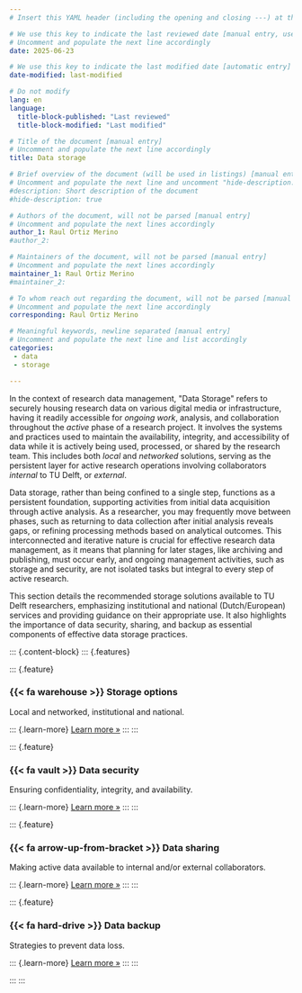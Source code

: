 ```yaml
---
# Insert this YAML header (including the opening and closing ---) at the beginning of the document and fill it out accordingly

# We use this key to indicate the last reviewed date [manual entry, use YYYY-MM-DD]
# Uncomment and populate the next line accordingly
date: 2025-06-23

# We use this key to indicate the last modified date [automatic entry]
date-modified: last-modified

# Do not modify
lang: en
language: 
  title-block-published: "Last reviewed"
  title-block-modified: "Last modified"

# Title of the document [manual entry]
# Uncomment and populate the next line accordingly
title: Data storage

# Brief overview of the document (will be used in listings) [manual entry]
# Uncomment and populate the next line and uncomment "hide-description: true".
#description: Short description of the document
#hide-description: true

# Authors of the document, will not be parsed [manual entry]
# Uncomment and populate the next lines accordingly
author_1: Raul Ortiz Merino
#author_2:

# Maintainers of the document, will not be parsed [manual entry]
# Uncomment and populate the next lines accordingly
maintainer_1: Raul Ortiz Merino
#maintainer_2:

# To whom reach out regarding the document, will not be parsed [manual entry]
# Uncomment and populate the next line accordingly
corresponding: Raul Ortiz Merino

# Meaningful keywords, newline separated [manual entry]
# Uncomment and populate the next line and list accordingly
categories: 
 - data
 - storage

---
```


In the context of research data management, "Data Storage" refers to securely housing research data on various digital media or infrastructure, having it readily accessible for *ongoing work*, analysis, and collaboration throughout the *active* phase of a research project. It involves the systems and practices used to maintain the availability, integrity, and accessibility of data while it is actively being used, processed, or shared by the research team. This includes both *local* and *networked* solutions, serving as the persistent layer for active research operations involving collaborators *internal* to TU Delft, or *external*.

Data storage, rather than being confined to a single step, functions as a persistent foundation, supporting activities from initial data acquisition through active analysis. As a researcher, you may frequently move between phases, such as returning to data collection after initial analysis reveals gaps, or refining processing methods based on analytical outcomes. This interconnected and iterative nature is crucial for effective research data management, as it means that planning for later stages, like archiving and publishing, must occur early, and ongoing management activities, such as storage and security, are not isolated tasks but integral to every step of active research. 

This section details the recommended storage solutions available to TU Delft researchers, emphasizing institutional and national (Dutch/European) services and providing guidance on their appropriate use. It also highlights the importance of data security, sharing, and backup as essential components of effective data storage practices.

::: {.content-block}
::: {.features}

::: {.feature}
### {{< fa warehouse >}} Storage options
Local and networked, institutional and national.

::: {.learn-more}
[Learn more »](./storage_options.md)
:::
:::

::: {.feature}
### {{< fa vault >}} Data security
Ensuring confidentiality, integrity, and availability.

::: {.learn-more}
[Learn more »](./security.md)
:::
:::

::: {.feature}
### {{< fa arrow-up-from-bracket >}} Data sharing
Making active data available to internal and/or external collaborators.

::: {.learn-more}
[Learn more »](./sharing.md)
:::
:::

::: {.feature}
### {{< fa hard-drive >}} Data backup
Strategies to prevent data loss.

::: {.learn-more}
[Learn more »](./backup.md)
:::
:::

:::
:::